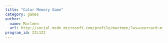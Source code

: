```yaml
---
title: "Color Memory Game"
category: games
author:
  name: Martmen
  url: http://social.msdn.microsoft.com/profile/martmen/?ws=usercard-mini
program_id: ZJL122
---
```

